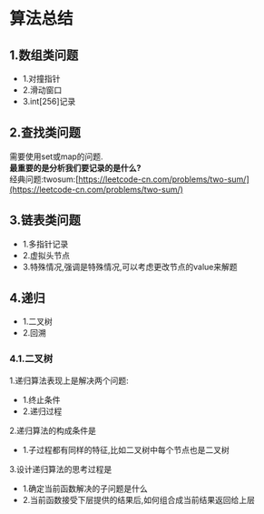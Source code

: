 # 算法总结

## 1.数组类问题
- 1.对撞指针
- 2.滑动窗口
- 3.int[256]记录

## 2.查找类问题
需要使用set或map的问题.<br>
**最重要的是分析我们要记录的是什么?**<br>
经典问题:twosum:[https://leetcode-cn.com/problems/two-sum/](https://leetcode-cn.com/problems/two-sum/)<br>

## 3.链表类问题
- 1.多指针记录
- 2.虚拟头节点
- 3.特殊情况,强调是特殊情况,可以考虑更改节点的value来解题

## 4.递归
- 1.二叉树
- 2.回溯

### 4.1.二叉树
1.递归算法表现上是解决两个问题:<br>
- 1.终止条件
- 2.递归过程

2.递归算法的构成条件是
- 1.子过程都有同样的特征,比如二叉树中每个节点也是二叉树

3.设计递归算法的思考过程是
- 1.确定当前函数解决的子问题是什么
- 2.当前函数接受下层提供的结果后,如何组合成当前结果返回给上层
